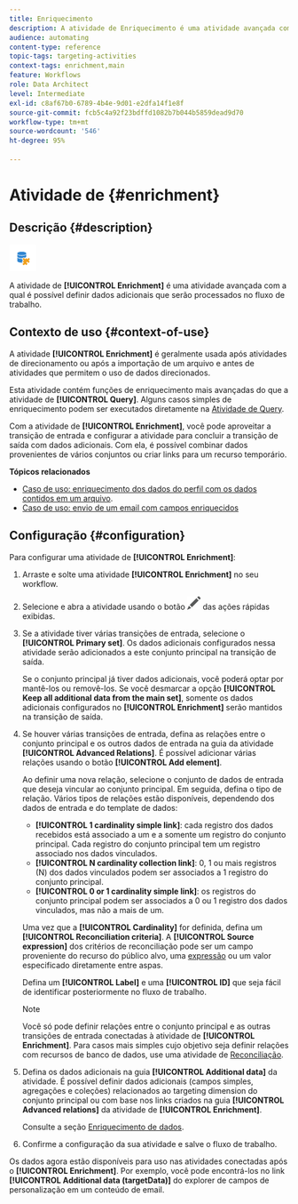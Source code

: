 ```yaml
---
title: Enriquecimento
description: A atividade de Enriquecimento é uma atividade avançada com a qual é possível definir dados adicionais que serão processados no fluxo de trabalho.
audience: automating
content-type: reference
topic-tags: targeting-activities
context-tags: enrichment,main
feature: Workflows
role: Data Architect
level: Intermediate
exl-id: c8af67b0-6789-4b4e-9d01-e2dfa14f1e8f
source-git-commit: fcb5c4a92f23bdffd1082b7b044b5859dead9d70
workflow-type: tm+mt
source-wordcount: '546'
ht-degree: 95%

---
```


# Atividade de {#enrichment}

## Descrição {#description}

![](assets/enrichment.png)

A atividade de **[!UICONTROL Enrichment]** é uma atividade avançada com a qual é possível definir dados adicionais que serão processados no fluxo de trabalho.

## Contexto de uso {#context-of-use}

A atividade **[!UICONTROL Enrichment]** é geralmente usada após atividades de direcionamento ou após a importação de um arquivo e antes de atividades que permitem o uso de dados direcionados.

Esta atividade contém funções de enriquecimento mais avançadas do que a atividade de **[!UICONTROL Query]**. Alguns casos simples de enriquecimento podem ser executados diretamente na [Atividade de Query](../../automating/using/query.md#enriching-data).

Com a atividade de **[!UICONTROL Enrichment]**, você pode aproveitar a transição de entrada e configurar a atividade para concluir a transição de saída com dados adicionais. Com ela, é possível combinar dados provenientes de vários conjuntos ou criar links para um recurso temporário.

**Tópicos relacionados**

* [Caso de uso: enriquecimento dos dados do perfil com os dados contidos em um arquivo](../../automating/using/enriching-profile-data-file.md).
* [Caso de uso: envio de um email com campos enriquecidos](../../automating/using/sending-email-enriched-fields.md)

## Configuração {#configuration}

Para configurar uma atividade de **[!UICONTROL Enrichment]**:

1. Arraste e solte uma atividade **[!UICONTROL Enrichment]** no seu workflow.
1. Selecione e abra a atividade usando o botão ![](assets/edit_darkgrey-24px.png) das ações rápidas exibidas.
1. Se a atividade tiver várias transições de entrada, selecione o **[!UICONTROL Primary set]**. Os dados adicionais configurados nessa atividade serão adicionados a este conjunto principal na transição de saída.

   Se o conjunto principal já tiver dados adicionais, você poderá optar por mantê-los ou removê-los. Se você desmarcar a opção **[!UICONTROL Keep all additional data from the main set]**, somente os dados adicionais configurados no **[!UICONTROL Enrichment]** serão mantidos na transição de saída.

1. Se houver várias transições de entrada, defina as relações entre o conjunto principal e os outros dados de entrada na guia da atividade **[!UICONTROL Advanced Relations]**. É possível adicionar várias relações usando o botão **[!UICONTROL Add element]**.

   Ao definir uma nova relação, selecione o conjunto de dados de entrada que deseja vincular ao conjunto principal. Em seguida, defina o tipo de relação. Vários tipos de relações estão disponíveis, dependendo dos dados de entrada e do template de dados:

   * **[!UICONTROL 1 cardinality simple link]**: cada registro dos dados recebidos está associado a um e a somente um registro do conjunto principal. Cada registro do conjunto principal tem um registro associado nos dados vinculados.
   * **[!UICONTROL N cardinality collection link]**: 0, 1 ou mais registros (N) dos dados vinculados podem ser associados a 1 registro do conjunto principal.
   * **[!UICONTROL 0 or 1 cardinality simple link]**: os registros do conjunto principal podem ser associados a 0 ou 1 registro dos dados vinculados, mas não a mais de um.

   Uma vez que a **[!UICONTROL Cardinality]** for definida, defina um **[!UICONTROL Reconciliation criteria]**. A **[!UICONTROL Source expression]** dos critérios de reconciliação pode ser um campo proveniente do recurso do público alvo, uma [expressão](../../automating/using/advanced-expression-editing.md) ou um valor especificado diretamente entre aspas.

   Defina um **[!UICONTROL Label]** e uma **[!UICONTROL ID]** que seja fácil de identificar posteriormente no fluxo de trabalho.

   >[!NOTE]
   >
   >Você só pode definir relações entre o conjunto principal e as outras transições de entrada conectadas à atividade de **[!UICONTROL Enrichment]**. Para casos mais simples cujo objetivo seja definir relações com recursos de banco de dados, use uma atividade de [Reconciliação](../../automating/using/reconciliation.md).

1. Defina os dados adicionais na guia **[!UICONTROL Additional data]** da atividade. É possível definir dados adicionais (campos simples, agregações e coleções) relacionados ao targeting dimension do conjunto principal ou com base nos links criados na guia **[!UICONTROL Advanced relations]** da atividade de **[!UICONTROL Enrichment]**.

   Consulte a seção [Enriquecimento de dados](../../automating/using/query.md#enriching-data).

1. Confirme a configuração da sua atividade e salve o fluxo de trabalho.

Os dados agora estão disponíveis para uso nas atividades conectadas após o **[!UICONTROL Enrichment]**. Por exemplo, você pode encontrá-los no link **[!UICONTROL Additional data (targetData)]** do explorer de campos de personalização em um conteúdo de email.
